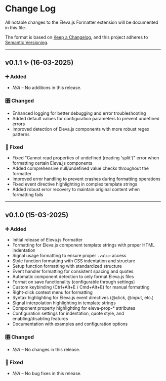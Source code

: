 # Change Log

All notable changes to the Eleva.js Formatter extension will be documented in this file.

The format is based on [Keep a Changelog](https://keepachangelog.com/en/1.0.0/), and this project adheres to [Semantic Versioning](https://semver.org/spec/v2.0.0.html).

---

## v0.1.1 ✨ (16-03-2025)

### ➕ Added

- _N/A_ – No additions in this release.

### 🎛️ Changed

- Enhanced logging for better debugging and error troubleshooting
- Added default values for configuration parameters to prevent undefined errors
- Improved detection of Eleva.js components with more robust regex patterns

### 🔧 Fixed

- Fixed "Cannot read properties of undefined (reading 'split')" error when formatting certain Eleva.js components
- Added comprehensive null/undefined value checks throughout the formatter
- Improved error handling to prevent crashes during formatting operations
- Fixed event directive highlighting in complex template strings
- Added robust error recovery to maintain original content when formatting fails

---

## v0.1.0 (15-03-2025)

### ➕ Added

- Initial release of Eleva.js Formatter
- Formatting for Eleva.js component template strings with proper HTML indentation
- Signal usage formatting to ensure proper `.value` access
- Style function formatting with CSS indentation and structure
- Setup function formatting with standardized structure
- Event handler formatting for consistent spacing and quotes
- Automatic component detection to only format Eleva.js files
- Format on save functionality (configurable through settings)
- Custom keybinding (Ctrl+Alt+E / Cmd+Alt+E) for manual formatting
- Right-click context menu for formatting
- Syntax highlighting for Eleva.js event directives (@click, @input, etc.)
- Signal interpolation highlighting in template strings
- Component property highlighting for eleva-prop-\* attributes
- Configuration settings for indentation, quote style, and enabling/disabling features
- Documentation with examples and configuration options

### 🎛️ Changed

- _N/A_ – No changes in this release.

### 🔧 Fixed

- _N/A_ – No bug fixes in this release.
